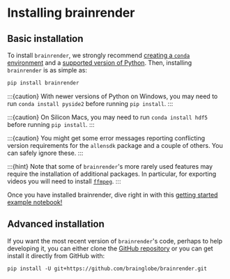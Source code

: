# Installing brainrender

## Basic installation

To install `brainrender`, we strongly recommend [creating a `conda` environment](/documentation/setting-up/conda) and a [supported version of Python](/community/developers/conventions).
Then, installing `brainrender` is as simple as:

```bash
pip install brainrender
```

:::{caution}
With newer versions of Python on Windows, you may need to run `conda install pyside2` before running `pip install`.
:::

:::{caution}
On Silicon Macs, you may need to run `conda install hdf5` before running `pip install`.
:::

:::{caution}
You might get some error messages reporting conflicting version requirements for the `allensdk` package and a couple of 
others. You can safely ignore these.
:::

:::{hint}
Note that some of `brainrender`'s more rarely used features may require the installation of additional packages. In particular, for exporting videos you will need to install [`ffmpeg`](https://ffmpeg.org/download.html).
:::

Once you have installed brainrender, dive right in with this 
[getting started example notebook!](https://github.com/brainglobe/brainrender/blob/master/getting_started.ipynb)

## Advanced installation

If you want the most recent version of `brainrender`'s code, perhaps to help developing it, you can either 
clone the [GitHub repository](https://github.com/brainglobe/brainrender) or you can get install it directly from 
GitHub with:

```text
pip install -U git+https://github.com/brainglobe/brainrender.git
```

